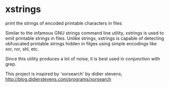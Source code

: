 # xstrings
print the strings of encoded printable characters in files

Similar to the infamous GNU strings command line utility, xstrings is used to emit printable strings in files. Unlike strings, xstrings is capable of detecting obfuscated printable strings hidden in filges using simple encodings like xor, ror, shl, etc.

Since this utility produces a lot of noise, it is best used in conjunction with grep.

This project is inspired by 'xorsearch' by didier stevens, http://blog.didierstevens.com/programs/xorsearch
